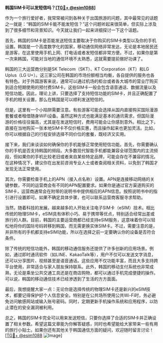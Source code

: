 **韩国SIM卡可以发短信吗？[[TG💪+ @esim1088](https://t.me/s/esim1088)]**

作为一个旅行爱好者，我常常被问到各种关于出国旅游的问题，其中最常见的话题之一就是：“韩国的SIM卡能不能发短信？”这个问题听起来很简单，但实际上涉及到了很多细节和背景知识。今天就让我们一起来详细探讨一下这个话题。

首先，韩国的SIM卡是否能发送短信主要取决于你购买的SIM卡类型以及你的手机设置。韩国是一个高度数字化的国家，移动通信网络非常发达，无论是本地居民还是游客，在这里使用手机上网、打电话或者发短信都非常方便。不过，如果你是第一次来韩国，可能对当地的通信环境不太熟悉，这就需要提前做好功课了。

韩国的三大运营商分别是SK Telecom（SKT）、KT Corporation（KT）和LG Uplus（LG U+）。这三家公司在韩国的市场份额相当均衡，各自提供的服务也各有特色。对于外国游客来说，通常可以通过机场的柜台或者各大城市的营业厅购买到适合短期使用的预付费SIM卡。这些SIM卡一般会包含语音通话、数据流量以及短信功能。因此，理论上讲，只要选择了支持短信功能的SIM卡，并且正确配置了手机的相关设置，那么在韩国是可以顺利发送短信的。

但是，这里有一个小陷阱需要注意。有些游客可能会选择从国内直接购买国际漫游套餐或者租借随身WiFi设备。虽然这种方式也能满足基本的通讯需求，但国际漫游的价格往往偏高，尤其是在发送短信时，费用可能会让你感到意外。相比之下，直接在当地购买一张本地SIM卡不仅价格实惠，而且操作起来也更加灵活。比如，你可以根据自己的行程安排选择不同价位的套餐，既经济又实用。

接下来，我们来谈谈如何确保你的手机能够正常使用短信功能。首先，你需要确认你的手机是否支持韩国的频段。大多数现代智能手机都能兼容全球范围内的主流频段，但如果你的手机比较老旧或者来自某些特定品牌，可能会存在不兼容的情况。在这种情况下，建议你在出发前咨询专业人士或者查阅相关资料，以免到了韩国才发现无法正常使用。

其次，你需要检查手机上的APN（接入点名称）设置。APN是连接移动网络的关键参数，不同的运营商会有不同的APN配置要求。如果你是通过官方渠道购买的SIM卡，运营商通常会在附带的说明书中提供相应的APN信息。按照说明书中的指引进行设置即可。如果不确定具体步骤，也可以联系运营商客服寻求帮助。

当然，随着科技的发展，越来越多的人开始关注电子SIM卡（eSIM）技术。相比传统的物理SIM卡，eSIM具有体积小巧、易于携带等优点，特别适合经常出差或旅行的人群。目前，韩国的主要运营商都已经支持eSIM服务，这意味着你可以轻松地将你的国际号码转移到韩国，而无需更换实体SIM卡。不过，需要注意的是，并非所有的手机都支持eSIM功能，所以在选择之前一定要确认你的设备是否符合条件。

除了传统的短信功能外，韩国的移动通信服务还提供了许多创新的应用场景。例如，通过即时通讯软件（如LINE、KakaoTalk等），用户不仅可以发送文字消息，还可以分享图片、视频甚至是语音通话。这些应用不仅功能丰富，而且大多支持跨平台使用，非常适合与家人朋友保持联系。此外，韩国的移动支付系统也非常成熟，无论是乘坐公共交通工具还是在商店购物，都可以通过手机完成便捷的操作。可以说，韩国的移动通信技术已经渗透到了生活的方方面面。

最后，我想提醒大家一点：无论你是选择传统的物理SIM卡还是新兴的eSIM技术，都要记得保护好个人信息安全。特别是在公共场所使用公共Wi-Fi时，务必避免访问敏感网站或输入账号密码。同时，定期更新手机操作系统和应用程序，以防止潜在的安全漏洞被利用。

总之，韩国的SIM卡完全可以用来发送短信，只要你选择了合适的SIM卡并正确设置了相关参数。希望这篇文章能为你解答疑惑，同时也希望能给大家带来一些有用的旅行小贴士。如果你还有其他关于韩国通信方面的疑问，欢迎随时留言讨论！[[TG💪+ @esim1088](https://t.me/s/esim1088) ![Image](https://i.postimg.cc/4NQfJmqS/Snipaste-2025-05-13-00-14-12.png)]